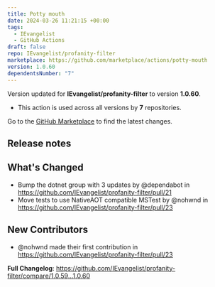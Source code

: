 ```yaml
---
title: Potty mouth
date: 2024-03-26 11:21:15 +00:00
tags:
  - IEvangelist
  - GitHub Actions
draft: false
repo: IEvangelist/profanity-filter
marketplace: https://github.com/marketplace/actions/potty-mouth
version: 1.0.60
dependentsNumber: "7"
---
```



Version updated for **IEvangelist/profanity-filter** to version **1.0.60**.
- This action is used across all versions by **7** repositories.

Go to the [GitHub Marketplace](https://github.com/marketplace/actions/potty-mouth) to find the latest changes.

## Release notes

## What's Changed
* Bump the dotnet group with 3 updates by @dependabot in https://github.com/IEvangelist/profanity-filter/pull/21
* Move tests to use NativeAOT compatible MSTest by @nohwnd in https://github.com/IEvangelist/profanity-filter/pull/23

## New Contributors
* @nohwnd made their first contribution in https://github.com/IEvangelist/profanity-filter/pull/23

**Full Changelog**: https://github.com/IEvangelist/profanity-filter/compare/1.0.59...1.0.60
